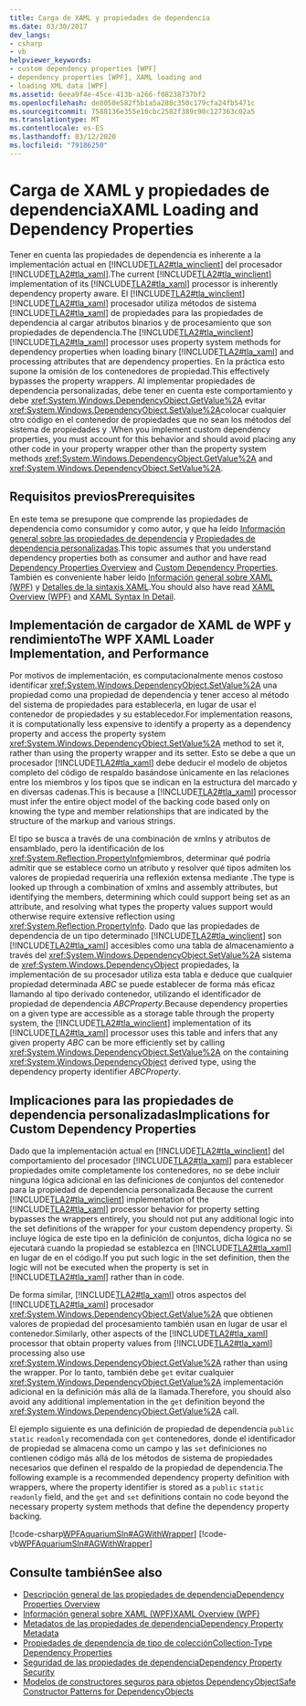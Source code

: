 ```yaml
---
title: Carga de XAML y propiedades de dependencia
ms.date: 03/30/2017
dev_langs:
- csharp
- vb
helpviewer_keywords:
- custom dependency properties [WPF]
- dependency properties [WPF], XAML loading and
- loading XML data [WPF]
ms.assetid: 6eea9f4e-45ce-413b-a266-f08238737bf2
ms.openlocfilehash: de8050e582f5b1a5a288c350c179cfa24fb5471c
ms.sourcegitcommit: 7588136e355e10cbc2582f389c90c127363c02a5
ms.translationtype: MT
ms.contentlocale: es-ES
ms.lasthandoff: 03/12/2020
ms.locfileid: "79186250"
---
```

# <a name="xaml-loading-and-dependency-properties"></a><span data-ttu-id="46089-102">Carga de XAML y propiedades de dependencia</span><span class="sxs-lookup"><span data-stu-id="46089-102">XAML Loading and Dependency Properties</span></span>
<span data-ttu-id="46089-103">Tener en cuenta las propiedades de dependencia es inherente a la implementación actual en [!INCLUDE[TLA2#tla_winclient](../../../../includes/tla2sharptla-winclient-md.md)] del procesador [!INCLUDE[TLA2#tla_xaml](../../../../includes/tla2sharptla-xaml-md.md)].</span><span class="sxs-lookup"><span data-stu-id="46089-103">The current [!INCLUDE[TLA2#tla_winclient](../../../../includes/tla2sharptla-winclient-md.md)] implementation of its [!INCLUDE[TLA2#tla_xaml](../../../../includes/tla2sharptla-xaml-md.md)] processor is inherently dependency property aware.</span></span> <span data-ttu-id="46089-104">El [!INCLUDE[TLA2#tla_winclient](../../../../includes/tla2sharptla-winclient-md.md)] [!INCLUDE[TLA2#tla_xaml](../../../../includes/tla2sharptla-xaml-md.md)] procesador utiliza métodos de sistema [!INCLUDE[TLA2#tla_xaml](../../../../includes/tla2sharptla-xaml-md.md)] de propiedades para las propiedades de dependencia al cargar atributos binarios y de procesamiento que son propiedades de dependencia.</span><span class="sxs-lookup"><span data-stu-id="46089-104">The [!INCLUDE[TLA2#tla_winclient](../../../../includes/tla2sharptla-winclient-md.md)] [!INCLUDE[TLA2#tla_xaml](../../../../includes/tla2sharptla-xaml-md.md)] processor uses property system methods for dependency properties when loading binary [!INCLUDE[TLA2#tla_xaml](../../../../includes/tla2sharptla-xaml-md.md)] and processing attributes that are dependency properties.</span></span> <span data-ttu-id="46089-105">En la práctica esto supone la omisión de los contenedores de propiedad.</span><span class="sxs-lookup"><span data-stu-id="46089-105">This effectively bypasses the property wrappers.</span></span> <span data-ttu-id="46089-106">Al implementar propiedades de dependencia personalizadas, debe tener en cuenta este comportamiento y debe <xref:System.Windows.DependencyObject.GetValue%2A> evitar <xref:System.Windows.DependencyObject.SetValue%2A>colocar cualquier otro código en el contenedor de propiedades que no sean los métodos del sistema de propiedades y .</span><span class="sxs-lookup"><span data-stu-id="46089-106">When you implement custom dependency properties, you must account for this behavior and should avoid placing any other code in your property wrapper other than the property system methods <xref:System.Windows.DependencyObject.GetValue%2A> and <xref:System.Windows.DependencyObject.SetValue%2A>.</span></span>  

<a name="prerequisites"></a>
## <a name="prerequisites"></a><span data-ttu-id="46089-107">Requisitos previos</span><span class="sxs-lookup"><span data-stu-id="46089-107">Prerequisites</span></span>  
 <span data-ttu-id="46089-108">En este tema se presupone que comprende las propiedades de dependencia como consumidor y como autor, y que ha leído [Información general sobre las propiedades de dependencia](dependency-properties-overview.md) y [Propiedades de dependencia personalizadas](custom-dependency-properties.md).</span><span class="sxs-lookup"><span data-stu-id="46089-108">This topic assumes that you understand dependency properties both as consumer and author and have read [Dependency Properties Overview](dependency-properties-overview.md) and [Custom Dependency Properties](custom-dependency-properties.md).</span></span> <span data-ttu-id="46089-109">También es conveniente haber leído [Información general sobre XAML (WPF)](../../../desktop-wpf/fundamentals/xaml.md) y [Detalles de la sintaxis XAML](xaml-syntax-in-detail.md).</span><span class="sxs-lookup"><span data-stu-id="46089-109">You should also have read [XAML Overview (WPF)](../../../desktop-wpf/fundamentals/xaml.md) and [XAML Syntax In Detail](xaml-syntax-in-detail.md).</span></span>  
  
<a name="implementation"></a>
## <a name="the-wpf-xaml-loader-implementation-and-performance"></a><span data-ttu-id="46089-110">Implementación de cargador de XAML de WPF y rendimiento</span><span class="sxs-lookup"><span data-stu-id="46089-110">The WPF XAML Loader Implementation, and Performance</span></span>  
 <span data-ttu-id="46089-111">Por motivos de implementación, es computacionalmente menos costoso identificar <xref:System.Windows.DependencyObject.SetValue%2A> una propiedad como una propiedad de dependencia y tener acceso al método del sistema de propiedades para establecerla, en lugar de usar el contenedor de propiedades y su establecedor.</span><span class="sxs-lookup"><span data-stu-id="46089-111">For implementation reasons, it is computationally less expensive to identify a property as a dependency property and access the property system <xref:System.Windows.DependencyObject.SetValue%2A> method to set it, rather than using the property wrapper and its setter.</span></span> <span data-ttu-id="46089-112">Esto se debe a que un procesador [!INCLUDE[TLA2#tla_xaml](../../../../includes/tla2sharptla-xaml-md.md)] debe deducir el modelo de objetos completo del código de respaldo basándose únicamente en las relaciones entre los miembros y los tipos que se indican en la estructura del marcado y en diversas cadenas.</span><span class="sxs-lookup"><span data-stu-id="46089-112">This is because a [!INCLUDE[TLA2#tla_xaml](../../../../includes/tla2sharptla-xaml-md.md)] processor must infer the entire object model of the backing code based only on knowing the type and member relationships that are indicated by the structure of the markup and various strings.</span></span>  
  
 <span data-ttu-id="46089-113">El tipo se busca a través de una combinación de xmlns y atributos de ensamblado, pero la identificación de los <xref:System.Reflection.PropertyInfo>miembros, determinar qué podría admitir que se establece como un atributo y resolver qué tipos admiten los valores de propiedad requeriría una reflexión extensa mediante .</span><span class="sxs-lookup"><span data-stu-id="46089-113">The type is looked up through a combination of xmlns and assembly attributes, but identifying the members, determining which could support being set as an attribute, and resolving what types the property values support would otherwise require extensive reflection using <xref:System.Reflection.PropertyInfo>.</span></span> <span data-ttu-id="46089-114">Dado que las propiedades de dependencia de un tipo determinado [!INCLUDE[TLA2#tla_winclient](../../../../includes/tla2sharptla-winclient-md.md)] son [!INCLUDE[TLA2#tla_xaml](../../../../includes/tla2sharptla-xaml-md.md)] accesibles como una tabla de almacenamiento a través del <xref:System.Windows.DependencyObject.SetValue%2A> sistema de <xref:System.Windows.DependencyObject> propiedades, la implementación de su procesador utiliza esta tabla e deduce que cualquier propiedad determinada *ABC* se puede establecer de forma más eficaz llamando al tipo derivado contenedor, utilizando el identificador de propiedad de dependencia *ABCProperty*.</span><span class="sxs-lookup"><span data-stu-id="46089-114">Because dependency properties on a given type are accessible as a storage table through the property system, the [!INCLUDE[TLA2#tla_winclient](../../../../includes/tla2sharptla-winclient-md.md)] implementation of its [!INCLUDE[TLA2#tla_xaml](../../../../includes/tla2sharptla-xaml-md.md)] processor uses this table and infers that any given property *ABC* can be more efficiently set by calling <xref:System.Windows.DependencyObject.SetValue%2A> on the containing <xref:System.Windows.DependencyObject> derived type, using the dependency property identifier *ABCProperty*.</span></span>  
  
<a name="implications"></a>
## <a name="implications-for-custom-dependency-properties"></a><span data-ttu-id="46089-115">Implicaciones para las propiedades de dependencia personalizadas</span><span class="sxs-lookup"><span data-stu-id="46089-115">Implications for Custom Dependency Properties</span></span>  
 <span data-ttu-id="46089-116">Dado que la implementación actual en [!INCLUDE[TLA2#tla_winclient](../../../../includes/tla2sharptla-winclient-md.md)] del comportamiento del procesador [!INCLUDE[TLA2#tla_xaml](../../../../includes/tla2sharptla-xaml-md.md)] para establecer propiedades omite completamente los contenedores, no se debe incluir ninguna lógica adicional en las definiciones de conjuntos del contenedor para la propiedad de dependencia personalizada.</span><span class="sxs-lookup"><span data-stu-id="46089-116">Because the current [!INCLUDE[TLA2#tla_winclient](../../../../includes/tla2sharptla-winclient-md.md)] implementation of the [!INCLUDE[TLA2#tla_xaml](../../../../includes/tla2sharptla-xaml-md.md)] processor behavior for property setting bypasses the wrappers entirely, you should not put any additional logic into the set definitions of the wrapper for your custom dependency property.</span></span> <span data-ttu-id="46089-117">Si incluye lógica de este tipo en la definición de conjuntos, dicha lógica no se ejecutará cuando la propiedad se establezca en [!INCLUDE[TLA2#tla_xaml](../../../../includes/tla2sharptla-xaml-md.md)] en lugar de en el código.</span><span class="sxs-lookup"><span data-stu-id="46089-117">If you put such logic in the set definition, then the logic will not be executed when the property is set in [!INCLUDE[TLA2#tla_xaml](../../../../includes/tla2sharptla-xaml-md.md)] rather than in code.</span></span>  
  
 <span data-ttu-id="46089-118">De forma similar, [!INCLUDE[TLA2#tla_xaml](../../../../includes/tla2sharptla-xaml-md.md)] otros aspectos del [!INCLUDE[TLA2#tla_xaml](../../../../includes/tla2sharptla-xaml-md.md)] procesador <xref:System.Windows.DependencyObject.GetValue%2A> que obtienen valores de propiedad del procesamiento también usan en lugar de usar el contenedor.</span><span class="sxs-lookup"><span data-stu-id="46089-118">Similarly, other aspects of the [!INCLUDE[TLA2#tla_xaml](../../../../includes/tla2sharptla-xaml-md.md)] processor that obtain property values from [!INCLUDE[TLA2#tla_xaml](../../../../includes/tla2sharptla-xaml-md.md)] processing also use <xref:System.Windows.DependencyObject.GetValue%2A> rather than using the wrapper.</span></span> <span data-ttu-id="46089-119">Por lo tanto, también debe `get` evitar cualquier <xref:System.Windows.DependencyObject.GetValue%2A> implementación adicional en la definición más allá de la llamada.</span><span class="sxs-lookup"><span data-stu-id="46089-119">Therefore, you should also avoid any additional implementation in the `get` definition beyond the <xref:System.Windows.DependencyObject.GetValue%2A> call.</span></span>  
  
 <span data-ttu-id="46089-120">El ejemplo siguiente es una definición de propiedad de dependencia `public` `static` `readonly` recomendada con `get` contenedores, donde el identificador de propiedad se almacena como un campo y las `set` definiciones no contienen código más allá de los métodos de sistema de propiedades necesarios que definen el respaldo de la propiedad de dependencia.</span><span class="sxs-lookup"><span data-stu-id="46089-120">The following example is a recommended dependency property definition with wrappers, where the property identifier is stored as a `public` `static` `readonly` field, and the `get` and `set` definitions contain no code beyond the necessary property system methods that define the dependency property backing.</span></span>  
  
 [!code-csharp[WPFAquariumSln#AGWithWrapper](~/samples/snippets/csharp/VS_Snippets_Wpf/WPFAquariumSln/CSharp/WPFAquariumObjects/Class1.cs#agwithwrapper)]
 [!code-vb[WPFAquariumSln#AGWithWrapper](~/samples/snippets/visualbasic/VS_Snippets_Wpf/WPFAquariumSln/visualbasic/wpfaquariumobjects/class1.vb#agwithwrapper)]  
  
## <a name="see-also"></a><span data-ttu-id="46089-121">Consulte también</span><span class="sxs-lookup"><span data-stu-id="46089-121">See also</span></span>

- [<span data-ttu-id="46089-122">Descripción general de las propiedades de dependencia</span><span class="sxs-lookup"><span data-stu-id="46089-122">Dependency Properties Overview</span></span>](dependency-properties-overview.md)
- [<span data-ttu-id="46089-123">Información general sobre XAML (WPF)</span><span class="sxs-lookup"><span data-stu-id="46089-123">XAML Overview (WPF)</span></span>](../../../desktop-wpf/fundamentals/xaml.md)
- [<span data-ttu-id="46089-124">Metadatos de las propiedades de dependencia</span><span class="sxs-lookup"><span data-stu-id="46089-124">Dependency Property Metadata</span></span>](dependency-property-metadata.md)
- [<span data-ttu-id="46089-125">Propiedades de dependencia de tipo de colección</span><span class="sxs-lookup"><span data-stu-id="46089-125">Collection-Type Dependency Properties</span></span>](collection-type-dependency-properties.md)
- [<span data-ttu-id="46089-126">Seguridad de las propiedades de dependencia</span><span class="sxs-lookup"><span data-stu-id="46089-126">Dependency Property Security</span></span>](dependency-property-security.md)
- [<span data-ttu-id="46089-127">Modelos de constructores seguros para objetos DependencyObject</span><span class="sxs-lookup"><span data-stu-id="46089-127">Safe Constructor Patterns for DependencyObjects</span></span>](safe-constructor-patterns-for-dependencyobjects.md)
